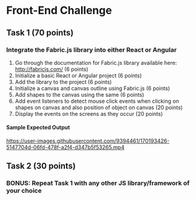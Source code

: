 # Front-End Challenge

## Task 1 (70 points)
### Integrate the Fabric.js library into either React or Angular

1. Go through the documentation for Fabric.js library available here: http://fabricjs.com/ (6 points)
2. Initialize a basic React or Angular project (6 points)
3. Add the library to the project (6 points)
4. Initialize a canvas and canvas outline using Fabric.js (6 points)
5. Add shapes to the canvas using the same (6 points)
6. Add event listeners to detect mouse click events when clicking on shapes on canvas and also position of object on canvas (20 points)
7. Display the events on the screens as they occur (20 points)

#### Sample Expected Output

https://user-images.githubusercontent.com/9394461/170193426-5147704d-06fd-478f-a2f4-d347b5f53265.mp4

## Task 2 (30 points)
### BONUS: Repeat Task 1 with any other JS library/framework of your choice
